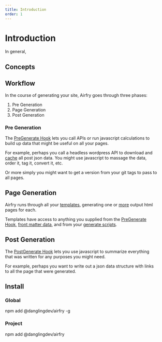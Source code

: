 ```yaml
---
title: Introduction
order: 1
---
```


# Introduction

In general,  
## Concepts

## Workflow

In the course of generating your site, Airfry goes through three phases:

1. Pre Generation
2. Page Generation
3. Post Generation

### Pre Generation

The [PreGenerate Hook](/docs/templates/preGenerate/) lets you call APIs or run javascript calculations to build up data that might be useful on all your pages.

For example, perhaps you call a headless wordpress API to download and [cache](/docs/performance/cache/) all post json data. You
might use javascript to massage the data, order it, tag it, convert it, etc.

Or more simply you might want to get a version from your git tags to pass to all pages.

## Page Generation

Airfry runs through all your [templates](/docs/templates/templates/), generating one or [more](/docs/templates/pagesFromData/) output html pages for each.

Templates have access to anything you supplied from the [PreGenerate Hook](/docs/templates/preGenerate/), [front matter data](/docs/templates/frontmatter/), and from your [generate scripts](/docs/templates/generateScript/).

## Post Generation

The [PostGenerate Hook](/docs/templates/postGenerate/) lets you use javascript to summarize everything that was written for any purposes you might need.

For example, perhaps you want to write out a json data structure with links to all the page that were generated.


## Install

### Global

npm add @danglingdev/airfry -g

### Project

npm add @danglingdev/airfry